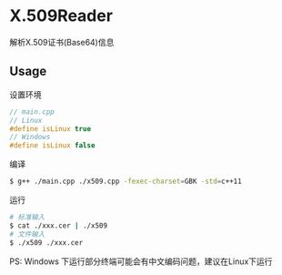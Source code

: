 # X.509Reader

解析X.509证书(Base64)信息

## Usage

设置环境

```c++
// main.cpp
// Linux
#define isLinux true
// Windows
#define isLinux false
```

编译

```bash
$ g++ ./main.cpp ./x509.cpp -fexec-charset=GBK -std=c++11
```

运行

```bash
# 标准输入
$ cat ./xxx.cer | ./x509
# 文件输入
$ ./x509 ./xxx.cer
```

PS: Windows 下运行部分终端可能会有中文编码问题，建议在Linux下运行
